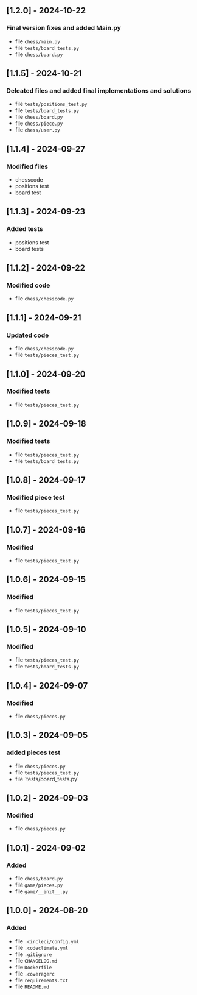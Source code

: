 ## [1.2.0] - 2024-10-22
### Final version fixes and added Main.py
- file `chess/main.py`
- file `tests/board_tests.py`
- file `chess/board.py`
## [1.1.5] - 2024-10-21
### Deleated files and added final implementations and solutions
- file `tests/positions_test.py`
- file `tests/board_tests.py`
- file `chess/board.py`
- file `chess/piece.py`
- file `chess/user.py`
## [1.1.4] - 2024-09-27
### Modified files 
- chesscode
- positions test
- board test
## [1.1.3] - 2024-09-23
### Added tests
- positions test
- board tests
## [1.1.2] - 2024-09-22
### Modified code
- file `chess/chesscode.py`
## [1.1.1] - 2024-09-21
### Updated code
- file `chess/chesscode.py`
- file `tests/pieces_test.py`
## [1.1.0] - 2024-09-20
### Modified tests
- file `tests/pieces_test.py`
## [1.0.9] - 2024-09-18
### Modified tests
- file `tests/pieces_test.py`
- file `tests/board_tests.py`
## [1.0.8] - 2024-09-17
### Modified piece test
- file `tests/pieces_test.py`
## [1.0.7] - 2024-09-16
### Modified
- file `tests/pieces_test.py`
## [1.0.6] - 2024-09-15
### Modified
- file `tests/pieces_test.py`
## [1.0.5] - 2024-09-10
### Modified
- file `tests/pieces_test.py`
- file `tests/board_tests.py`
## [1.0.4] - 2024-09-07
### Modified
- file `chess/pieces.py`
## [1.0.3] - 2024-09-05
### added pieces test
- file `chess/pieces.py`
- file `tests/pieces_test.py`
- file ´tests/board_tests.py´
## [1.0.2] - 2024-09-03
### Modified
- file `chess/pieces.py`
## [1.0.1] - 2024-09-02
### Added   
- file `chess/board.py`
- file `game/pieces.py`
- file `game/__init__.py`
## [1.0.0] - 2024-08-20
### Added
- file `.circleci/config.yml`
- file `.codeclimate.yml`
- file `.gitignore`
- file `CHANGELOG.md`
- file `Dockerfile`
- file `.coveragerc`
- file `requirements.txt`
- file `README.md`
